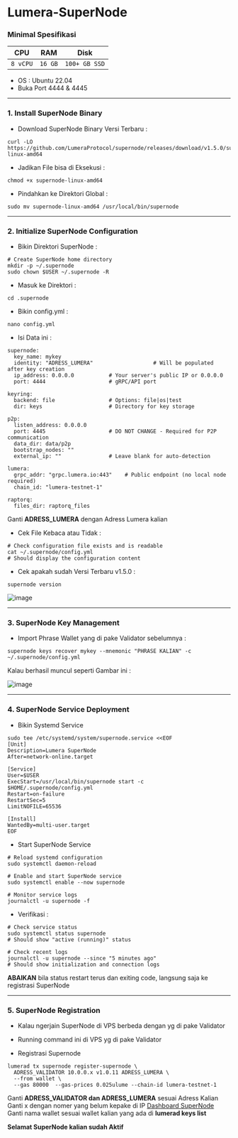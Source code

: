 # Lumera-SuperNode

### Minimal Spesifikasi
| CPU       | RAM         | Disk         |
|-----------|-------------|--------------|
| `8 vCPU` | `16 GB` | `100+ GB SSD` |
- OS : Ubuntu 22.04
- Buka Port 4444 & 4445
---

### 1. Install SuperNode Binary
- Download SuperNode Binary Versi Terbaru :
```
curl -LO https://github.com/LumeraProtocol/supernode/releases/download/v1.5.0/supernode-linux-amd64
```
- Jadikan File bisa di Eksekusi :
```
chmod +x supernode-linux-amd64
```
- Pindahkan ke Direktori Global :
```
sudo mv supernode-linux-amd64 /usr/local/bin/supernode
```
---
### 2. Initialize SuperNode Configuration
- Bikin Direktori SuperNode :
```
# Create SuperNode home directory
mkdir -p ~/.supernode
sudo chown $USER ~/.supernode -R
```
- Masuk ke Direktori :
```
cd .supernode
```
- Bikin config.yml :
```
nano config.yml
```
- Isi Data ini :
```
supernode:
  key_name: mykey
  identity: "ADRESS_LUMERA"                   # Will be populated after key creation
  ip_address: 0.0.0.0           # Your server's public IP or 0.0.0.0
  port: 4444                    # gRPC/API port

keyring:
  backend: file                 # Options: file|os|test
  dir: keys                     # Directory for key storage

p2p:
  listen_address: 0.0.0.0
  port: 4445                    # DO NOT CHANGE - Required for P2P communication
  data_dir: data/p2p
  bootstrap_nodes: ""
  external_ip: ""               # Leave blank for auto-detection

lumera:
  grpc_addr: "grpc.lumera.io:443"    # Public endpoint (no local node required)
  chain_id: "lumera-testnet-1"

raptorq:
  files_dir: raptorq_files
```
Ganti **ADRESS_LUMERA** dengan Adress Lumera kalian

- Cek File Kebaca atau Tidak :
```
# Check configuration file exists and is readable
cat ~/.supernode/config.yml
# Should display the configuration content
```
- Cek apakah sudah Versi Terbaru v1.5.0 :
```
supernode version
```
![image](https://github.com/user-attachments/assets/4544af40-eca2-4ec7-ab3c-56b893f4ad1e)

---

### 3. SuperNode Key Management
- Import Phrase Wallet yang di pake Validator sebelumnya :
```
supernode keys recover mykey --mnemonic "PHRASE KALIAN" -c ~/.supernode/config.yml
```
Kalau berhasil muncul seperti Gambar ini :

![image](https://github.com/user-attachments/assets/1c7cce44-1cdd-4abc-b0cc-b1453632dfd3)

---

### 4. SuperNode Service Deployment
- Bikin Systemd Service
```
sudo tee /etc/systemd/system/supernode.service <<EOF
[Unit]
Description=Lumera SuperNode
After=network-online.target

[Service]
User=$USER
ExecStart=/usr/local/bin/supernode start -c $HOME/.supernode/config.yml
Restart=on-failure
RestartSec=5
LimitNOFILE=65536

[Install]
WantedBy=multi-user.target
EOF
```
- Start SuperNode Service
```
# Reload systemd configuration
sudo systemctl daemon-reload

# Enable and start SuperNode service
sudo systemctl enable --now supernode

# Monitor service logs
journalctl -u supernode -f
```
- Verifikasi :
```
# Check service status
sudo systemctl status supernode
# Should show "active (running)" status

# Check recent logs
journalctl -u supernode --since "5 minutes ago"
# Should show initialization and connection logs
```
**ABAIKAN** bila status restart terus dan exiting code, langsung saja ke registrasi SuperNode

---

### 5. SuperNode Registration
- Kalau ngerjain SuperNode di VPS berbeda dengan yg di pake Validator
- Running command ini di VPS yg di pake Validator

- Registrasi Supernode
```
lumerad tx supernode register-supernode \
  ADRESS_VALIDATOR 10.0.0.x v1.0.11 ADRESS_LUMERA \
  --from wallet \
  --gas 80000  --gas-prices 0.025ulume --chain-id lumera-testnet-1
```
Ganti **ADRESS_VALIDATOR dan ADRESS_LUMERA** sesuai Adress Kalian
Ganti x dengan nomer yang belum kepake di IP [Dashboard SuperNode](https://portal.testnet.lumera.io/lumera-testnet-1/supernodes)
Ganti nama wallet sesuai wallet kalian yang ada di **lumerad keys list**

**Selamat SuperNode kalian sudah Aktif**
